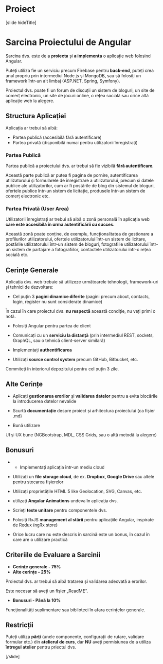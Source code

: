 # Proiect 

[slide hideTitle]

# Sarcina Proiectului de Angular 

Sarcina dvs. este de a **proiecta** și  **a implementa** o aplicație web folosind Angular. 

Puteți utiliza fie un serviciu precum Firebase pentru **back-end**, puteți crea unul propriu prin intermediul Node.js și MongoDB, sau să folosiți un framework într-un alt limbaj (ASP.NET, Spring, Symfony). 

Proiectul dvs. poate fi un forum de discuții un sistem de bloguri, un site de comerț electronic, un site de jocuri online, o rețea socială sau orice altă aplicație web la alegere.

## Structura Aplicației

Aplicația ar trebui să aibă:
- Partea publică (accesibilă fără autentificare)
- Partea privată (disponibilă numai pentru utilizatorii înregistrați)

### Partea Publică
Partea publică a proiectului dvs. ar trebui să fie vizibilă **fără autentificare**. 

Această parte publică ar putea fi pagina de pornire, autentificarea utilizatorului și formularele de înregistrare a utilizatorului, precum și datele publice ale utilizatorilor, cum ar fi postările de blog din sistemul de bloguri, ofertele publice într-un sistem de licitație, produsele într-un sistem de comerț electronic etc.

### Partea Privată (User Area)

Utilizatorii înregistrați ar trebui să aibă o zonă personală în aplicația web **care este accesibilă în urma autentificării cu succes**. 

Această zonă poate conține, de exemplu, funcționalitatea de gestionare a profilurilor utilizatorului, ofertele utilizatorului într-un sistem de licitare, postările utilizatorului într-un sistem de bloguri, fotografiile utilizatorului într-un sistem de partajare a fotografiilor, contactele utilizatorului într-o rețea socială etc.

## Cerințe Generale

Aplicația dvs. web trebuie să utilizeze următoarele tehnologii, framework-uri și tehnici de dezvoltare:

- Cel puțin 3 **pagini dinamice diferite** (pagini precum about, contacts, login, register nu sunt considerate dinamice)

În cazul în care proiectul dvs. **nu respectă** această condiție, nu veți primi o notă.

- Folosiți Angular pentru partea de client

- Comunicați cu un  **serviciu la distanță** (prin intermediul REST, sockets, GraphQL, sau o tehnică  client-server similară)

- Implementați **authentificarea**

- Utilizați **source control system** precum GitHub, Bitbucket, etc.

Commiteți în interiorul depozitului pentru cel puțin 3 zile.

## Alte Cerințe

- Aplicați **gestionarea erorilor** și **validarea datelor** pentru a evita blocările la introducerea datelor nevalide

- Scurtă **documentație** despre proiect și arhitectura proiectului (ca fișier .md)

- Bună utilizare

 UI și UX  bune (NGBootstrap, MDL, CSS Grids, sau o altă metodă la alegere)

## Bonusuri

- - Implementați aplicația într-un mediu cloud
- Utilizați un **file storage cloud**, de ex. **Dropbox**, **Google Drive** sau altele pentru stocarea fișierelor

- Utilizați proprietățile HTML 5 like Geolocation, SVG, Canvas, etc.

- utilizați  **Angular Animations** undeva în aplicația dvs.

- Scrieți **teste unitare** pentru componentele dvs.

- Folosiți RxJS **management al stării** pentru aplicațiile Angular, inspirate de Redux (ngRx store)

- Orice lucru care nu este descris în sarcină este un bonus, în cazul în care are o utilizare practică

## Criteriile de Evaluare a Sarcinii

- **Cerințe generale - 75%** 
- **Alte cerințe - 25%**

Proiectul dvs. ar trebui să aibă tratarea și validarea adecvată a erorilor.

Este necesar să aveți un fișier „ReadME”. 


- **Bonusuri - Până la 10%**

Funcționalități suplimentare sau biblioteci în afara cerințelor generale.

## Restricții
Puteți utiliza **părți** (unele componente, configurații de rutare, validare formular etc.) din **atelierul de curs**, dar **NU** aveți permisiunea de a utiliza **întregul atelier** pentru priectul dvs.

[/slide]
